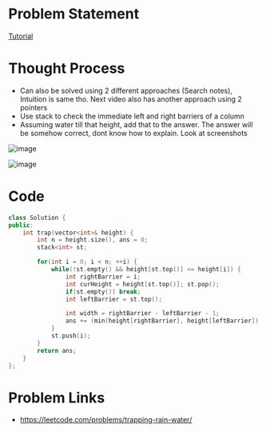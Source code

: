 # Problem Statement

[Tutorial](https://www.youtube.com/watch?v=E9ziS6Fb2nw&list=PL-Jc9J83PIiE1_SifBEWRsD-fzxrvkja9&index=20)

# Thought Process
- Can also be solved using 2 different approaches (Search notes), Intuition is same tho. Next video also has another approach using 2 pointers
- Use stack to check the immediate left and right barriers of a column
- Assuming water till that height, add that to the answer. The answer will be somehow correct, dont know how to explain. Look at screenshots

![image](https://user-images.githubusercontent.com/10897423/147814990-d1cfa476-25de-497d-8e8d-60d2e4f2710a.png)

![image](https://user-images.githubusercontent.com/10897423/147815005-41496b36-7ec8-44e8-9123-1c8413f588ad.png)


# Code
```cpp
class Solution {
public:
    int trap(vector<int>& height) {
        int n = height.size(), ans = 0;
        stack<int> st;

        for(int i = 0; i < n; ++i) {
            while(!st.empty() && height[st.top()] <= height[i]) {
                int rightBarrier = i;
                int curHeight = height[st.top()]; st.pop();
                if(st.empty()) break;
                int leftBarrier = st.top();

                int width = rightBarrier - leftBarrier - 1;
                ans += (min(height[rightBarrier], height[leftBarrier]) - curHeight) * width;
            }
            st.push(i);
        }
        return ans;
    }
};
```

# Problem Links
- https://leetcode.com/problems/trapping-rain-water/
